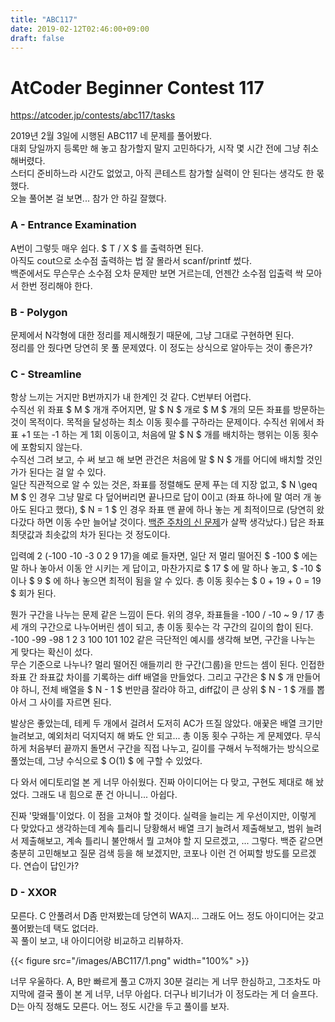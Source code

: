 ```yaml
---
title: "ABC117"
date: 2019-02-12T02:46:00+09:00
draft: false
---
```


# AtCoder Beginner Contest 117
https://atcoder.jp/contests/abc117/tasks

2019년 2월 3일에 시행된 ABC117 네 문제를 풀어봤다.  
대회 당일까지 등록만 해 놓고 참가할지 말지 고민하다가, 시작 몇 시간 전에 그냥 취소해버렸다.  
스터디 준비하느라 시간도 없었고, 아직 콘테스트 참가할 실력이 안 된다는 생각도 한 몫 했다.  
오늘 풀어본 걸 보면... 참가 안 하길 잘했다.  


### A - Entrance Examination

A번이 그렇듯 매우 쉽다. $ T / X $ 를 출력하면 된다.  
아직도 cout으로 소수점 출력하는 법 잘 몰라서 scanf/printf 썼다.  
백준에서도 무슨무슨 소수점 오차 문제만 보면 거르는데, 언젠간 소수점 입출력 싹 모아서 한번 정리해야 한다.  


### B - Polygon

문제에서 N각형에 대한 정리를 제시해줬기 때문에, 그냥 그대로 구현하면 된다.  
정리를 안 줬다면 당연히 못 풀 문제였다. 이 정도는 상식으로 알아두는 것이 좋은가?


### C - Streamline

항상 느끼는 거지만 B번까지가 내 한계인 것 같다. C번부터 어렵다.  
수직선 위 좌표 $ M $ 개개 주어지면, 말 $ N $ 개로 $ M $ 개의 모든 좌표를 방문하는 것이 목적이다. 목적을 달성하는 최소 이동 횟수를 구하라는 문제이다. 수직선 위에서 좌표 +1 또는 -1 하는 게 1회 이동이고, 처음에 말 $ N $ 개를 배치하는 행위는 이동 횟수에 포함되지 않는다.  
수직선 그려 보고, 수 써 보고 해 보면 관건은 처음에 말 $ N $ 개를 어디에 배치할 것인가가 된다는 걸 알 수 있다.  
일단 직관적으로 알 수 있는 것은, 좌표를 정렬해도 문제 푸는 데 지장 없고, $ N \geq M $ 인 경우 그냥 말로 다 덮어버리면 끝나므로 답이 0이고 (좌표 하나에 말 여러 개 놓아도 된다고 했다), $ N = 1 $ 인 경우 좌표 맨 끝에 하나 놓는 게 최적이므로 (당연히 왔다갔다 하면 이동 수만 늘어날 것이다. [백준 주차의 신 문제](https://www.acmicpc.net/problem/5054)가 살짝 생각났다.) 답은 좌표 최댓값과 최솟값의 차가 된다는 것 정도이다.  

입력예 2 (-100 -10 -3 0 2 9 17)을 예로 들자면, 일단 저 멀리 떨어진 $ -100 $ 에는 말 하나 놓아서 이동 안 시키는 게 답이고, 마찬가지로 $ 17 $ 에 말 하나 놓고, $ -10 $ 이나 $ 9 $ 에 하나 놓으면 최적이 됨을 알 수 있다. 총 이동 횟수는 $ 0 + 19 + 0 = 19 $ 회가 된다.  

뭔가 구간을 나누는 문제 같은 느낌이 든다. 위의 경우, 좌표들을 -100 / -10 ~ 9 / 17 총 세 개의 구간으로 나누어버린 셈이 되고, 총 이동 횟수는 각 구간의 길이의 합이 된다.  
-100 -99 -98 1 2 3 100 101 102 같은 극단적인 예시를 생각해 보면, 구간을 나누는 게 맞다는 확신이 섰다.  
무슨 기준으로 나누나? 멀리 떨어진 애들끼리 한 구간(그룹)을 만드는 셈이 된다. 인접한 좌표 간 좌표값 차이를 기록하는 diff 배열을 만들었다. 그리고 구간은 $ N $ 개 만들어야 하니, 전체 배열을 $ N - 1 $ 번만큼 잘라야 하고, diff값이 큰 상위 $ N - 1 $ 개를 뽑아서 그 사이를 자르면 된다.  

발상은 좋았는데, 테케 두 개에서 걸려서 도저히 AC가 뜨질 않았다. 애꿎은 배열 크기만 늘려보고, 예외처리 덕지덕지 해 봐도 안 되고... 총 이동 횟수 구하는 게 문제였다. 무식하게 처음부터 끝까지 돌면서 구간을 직접 나누고, 길이를 구해서 누적해가는 방식으로 풀었는데, 그냥 수식으로 $ O(1) $ 에 구할 수 있었다.  

다 와서 에디토리얼 본 게 너무 아쉬웠다. 진짜 아이디어는 다 맞고, 구현도 제대로 해 놨었다. 그래도 내 힘으로 푼 건 아니니... 아쉽다.  

진짜 '맞왜틀'이었다. 이 점을 고쳐야 할 것이다. 실력을 늘리는 게 우선이지만, 이렇게 다 맞았다고 생각하는데 계속 틀리니 당황해서 배열 크기 늘려서 제출해보고, 범위 늘려서 제출해보고, 계속 틀리니 불안해서 뭘 고쳐야 할 지 모르겠고, ... 그렇다. 백준 같으면 충분히 고민해보고 질문 검색 등을 해 보겠지만, 코포나 이런 건 어찌할 방도를 모르겠다. 연습이 답인가?  


### D - XXOR

모른다. C 안풀려서 D좀 만져봤는데 당연히 WA지... 그래도 어느 정도 아이디어는 갖고 풀어봤는데 택도 없더라.  
꼭 풀이 보고, 내 아이디어랑 비교하고 리뷰하자.  

{{< figure src="/images/ABC117/1.png" width="100%" >}}

너무 우울하다. A, B만 빠르게 풀고 C까지 30분 걸리는 게 너무 한심하고, 그조차도 마지막에 결국 풀이 본 게 너무, 너무 아쉽다. 더구나 비기너가 이 정도라는 게 더 슬프다.  
D는 아직 정해도 모른다. 어느 정도 시간을 두고 풀이를 보자.  